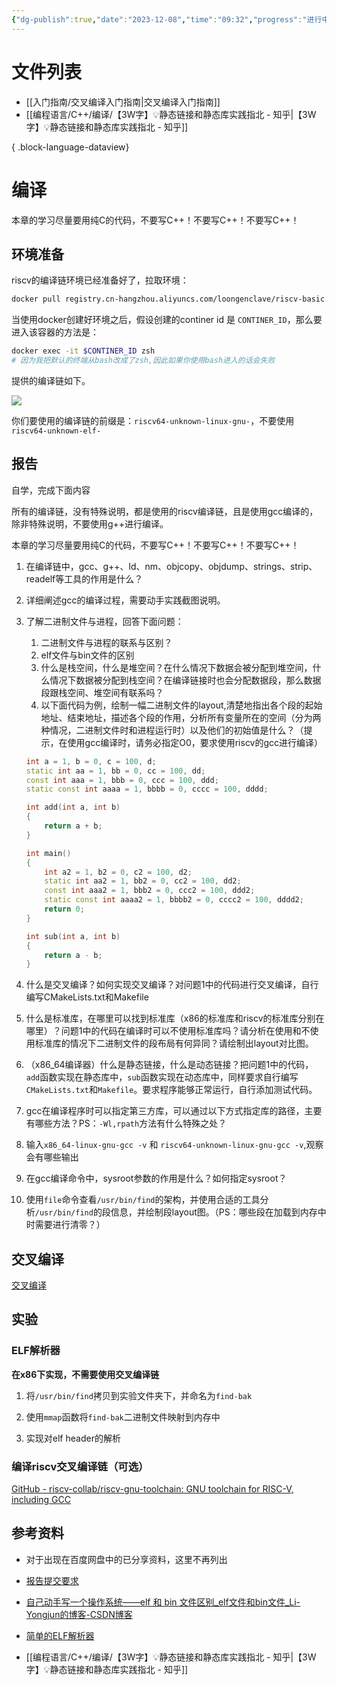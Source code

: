 ```yaml
---
{"dg-publish":true,"date":"2023-12-08","time":"09:32","progress":"进行中","tags":["入门指南","交叉编译","编译"],"permalink":"/入门指南/交叉编译入门指南/","dgPassFrontmatter":true}
---
```


# 文件列表

- [[入门指南/交叉编译入门指南\|交叉编译入门指南]]
- [[编程语言/C++/编译/【3W字】💡静态链接和静态库实践指北 - 知乎\|【3W字】💡静态链接和静态库实践指北 - 知乎]]

{ .block-language-dataview}

# 编译

本章的学习尽量要用纯C的代码，不要写C++！不要写C++！不要写C++！

## 环境准备

riscv的编译链环境已经准备好了，拉取环境：

```Bash
docker pull registry.cn-hangzhou.aliyuncs.com/loongenclave/riscv-basic:12.2.0
```

当使用docker创建好环境之后，假设创建的continer id 是 `CONTINER_ID`，那么要进入该容器的方法是：

```Bash
docker exec -it $CONTINER_ID zsh
# 因为我把默认的终端从bash改成了zsh,因此如果你使用bash进入的话会失败
```

提供的编译链如下。

![](https://gitee.com/wangzhankun/img-repo/raw/main/asynccode)

你们要使用的编译链的前缀是：`riscv64-unknown-linux-gnu-`，不要使用`riscv64-unknown-elf-`

## 报告

自学，完成下面内容

所有的编译链，没有特殊说明，都是使用的riscv编译链，且是使用gcc编译的，除非特殊说明，不要使用g++进行编译。

本章的学习尽量要用纯C的代码，不要写C++！不要写C++！不要写C++！

1. 在编译链中，gcc、g++、ld、nm、objcopy、objdump、strings、strip、readelf等工具的作用是什么？

1. 详细阐述gcc的编译过程，需要动手实践截图说明。

1. 了解二进制文件与进程，回答下面问题：
	1. 二进制文件与进程的联系与区别？
	1. elf文件与bin文件的区别
	1. 什么是栈空间，什么是堆空间？在什么情况下数据会被分配到堆空间，什么情况下数据被分配到栈空间？在编译链接时也会分配数据段，那么数据段跟栈空间、堆空间有联系吗？
	1. 以下面代码为例，绘制一幅二进制文件的layout,清楚地指出各个段的起始地址、结束地址，描述各个段的作用，分析所有变量所在的空间（分为两种情况，二进制文件时和进程运行时）以及他们的初始值是什么？（提示，在使用gcc编译时，请务必指定O0，要求使用riscv的gcc进行编译）
    
    ```C++
    int a = 1, b = 0, c = 100, d;
    static int aa = 1, bb = 0, cc = 100, dd;
    const int aaa = 1, bbb = 0, ccc = 100, ddd;
    static const int aaaa = 1, bbbb = 0, cccc = 100, dddd;
    
    int add(int a, int b)
    {
        return a + b;
    }
    
    int main()
    {
        int a2 = 1, b2 = 0, c2 = 100, d2;
        static int aa2 = 1, bb2 = 0, cc2 = 100, dd2;
        const int aaa2 = 1, bbb2 = 0, ccc2 = 100, ddd2;
        static const int aaaa2 = 1, bbbb2 = 0, cccc2 = 100, dddd2;
        return 0;
    }
    
    int sub(int a, int b)
    {
        return a - b;
    }
    ```
    
1. 什么是交叉编译？如何实现交叉编译？对问题1中的代码进行交叉编译，自行编写CMakeLists.txt和Makefile

1. 什么是标准库，在哪里可以找到标准库（x86的标准库和riscv的标准库分别在哪里）？问题1中的代码在编译时可以不使用标准库吗？请分析在使用和不使用标准库的情况下二进制文件的段布局有何异同？请绘制出layout对比图。

3. （x86_64编译器）什么是静态链接，什么是动态链接？把问题1中的代码，`add`函数实现在静态库中，`sub`函数实现在动态库中，同样要求自行编写`CMakeLists.txt`和`Makefile`。要求程序能够正常运行，自行添加测试代码。

1. gcc在编译程序时可以指定第三方库，可以通过以下方式指定库的路径，主要有哪些方法？PS：`-Wl,rpath`方法有什么特殊之处？

1. 输入`x86_64-linux-gnu-gcc -v` 和 `riscv64-unknown-linux-gnu-gcc -v`,观察会有哪些输出

1. 在gcc编译命令中，sysroot参数的作用是什么？如何指定sysroot？

1. 使用`file`命令查看`/usr/bin/find`的架构，并使用合适的工具分析`/usr/bin/find`的段信息，并绘制段layout图。（PS：哪些段在加载到内存中时需要进行清零？）


## 交叉编译

[交叉编译](https://wbc3ji2vof.feishu.cn/wiki/CSXaw014wietTLkLCKQcVN2MnAv)


## 实验


### ELF解析器

**在x86下实现，不需要使用交叉编译链**

1. 将`/usr/bin/find`拷贝到实验文件夹下，并命名为`find-bak`

2. 使用`mmap`函数将`find-bak`二进制文件映射到内存中

3. 实现对elf header的解析


### 编译riscv交叉编译链（可选）

[GitHub - riscv-collab/riscv-gnu-toolchain: GNU toolchain for RISC-V, including GCC](https://github.com/riscv-collab/riscv-gnu-toolchain)

## 参考资料

- 对于出现在百度网盘中的已分享资料，这里不再列出

- [报告提交要求](https://wbc3ji2vof.feishu.cn/wiki/IPeswEPejiqoU7kH2gjcH74vnxb)

- [自己动手写一个操作系统——elf 和 bin 文件区别_elf文件和bin文件_Li-Yongjun的博客-CSDN博客](https://blog.csdn.net/lyndon_li/article/details/128768087)
 
- [简单的ELF解析器](https://omasko.github.io/2018/03/19/%E7%AE%80%E5%8D%95%E7%9A%84ELF%E8%A7%A3%E6%9E%90%E5%99%A8/)
- [[编程语言/C++/编译/【3W字】💡静态链接和静态库实践指北 - 知乎\|【3W字】💡静态链接和静态库实践指北 - 知乎]]